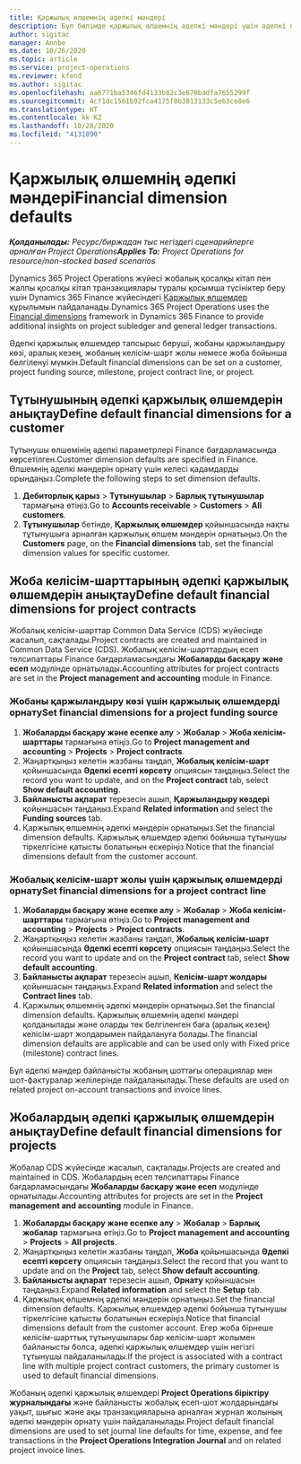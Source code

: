 ```yaml
---
title: Қаржылық өлшемнің әдепкі мәндері
description: Бұл бөлімде қаржылық өлшемнің әдепкі мәндері үшін әдепкі параметрлерді орнату туралы ақпарат берілген.
author: sigitac
manager: Annbe
ms.date: 10/26/2020
ms.topic: article
ms.service: project-operations
ms.reviewer: kfend
ms.author: sigitac
ms.openlocfilehash: aa6771ba5346fd4133b82c3e670badfa7655299f
ms.sourcegitcommit: 4cf1dc1561b92fca4175f0b3813133c5e63ce8e6
ms.translationtype: HT
ms.contentlocale: kk-KZ
ms.lasthandoff: 10/28/2020
ms.locfileid: "4131890"
---
```

# <a name="financial-dimension-defaults"></a><span data-ttu-id="099b1-103">Қаржылық өлшемнің әдепкі мәндері</span><span class="sxs-lookup"><span data-stu-id="099b1-103">Financial dimension defaults</span></span>

<span data-ttu-id="099b1-104">_**Қолданылады:** Ресурс/биржадан тыс негіздегі сценарийлерге арналған Project Operations_</span><span class="sxs-lookup"><span data-stu-id="099b1-104">_**Applies To:** Project Operations for resource/non-stocked based scenarios_</span></span>

<span data-ttu-id="099b1-105">Dynamics 365 Project Operations жүйесі жобалық қосалқы кітап пен жалпы қосалқы кітап транзакциялары туралы қосымша түсініктер беру үшін Dynamics 365 Finance жүйесіндегі [Қаржылық өлшемдер](https://docs.microsoft.com/dynamics365/finance/general-ledger/financial-dimensions) құрылымын пайдаланады.</span><span class="sxs-lookup"><span data-stu-id="099b1-105">Dynamics 365 Project Operations uses the [Financial dimensions](https://docs.microsoft.com/dynamics365/finance/general-ledger/financial-dimensions) framework in Dynamics 365 Finance to provide additional insights on project subledger and general ledger transactions.</span></span>

<span data-ttu-id="099b1-106">Әдепкі қаржылық өлшемдер тапсырыс беруші, жобаны қаржыландыру көзі, аралық кезең, жобаның келісім-шарт жолы немесе жоба бойынша белгіленуі мүмкін.</span><span class="sxs-lookup"><span data-stu-id="099b1-106">Default financial dimensions can be set on a customer, project funding source, milestone, project contract line, or project.</span></span>

## <a name="define-default-financial-dimensions-for-a-customer"></a><span data-ttu-id="099b1-107">Тұтынушының әдепкі қаржылық өлшемдерін анықтау</span><span class="sxs-lookup"><span data-stu-id="099b1-107">Define default financial dimensions for a customer</span></span>

<span data-ttu-id="099b1-108">Тұтынушы өлшемінің әдепкі параметрлері Finance бағдарламасында көрсетілген.</span><span class="sxs-lookup"><span data-stu-id="099b1-108">Customer dimension defaults are specified in Finance.</span></span> <span data-ttu-id="099b1-109">Өлшемнің әдепкі мәндерін орнату үшін келесі қадамдарды орындаңыз.</span><span class="sxs-lookup"><span data-stu-id="099b1-109">Complete the following steps to set dimension defaults.</span></span>

1. <span data-ttu-id="099b1-110">**Дебиторлық қарыз** > **Тұтынушылар** > **Барлық тұтынушылар** тармағына өтіңіз.</span><span class="sxs-lookup"><span data-stu-id="099b1-110">Go to **Accounts receivable** > **Customers** > **All customers**.</span></span>
2. <span data-ttu-id="099b1-111">**Тұтынушылар** бетінде, **Қаржылық өлшемдер** қойыншасында нақты тұтынушыға арналған қаржылық өлшем мәндерін орнатыңыз.</span><span class="sxs-lookup"><span data-stu-id="099b1-111">On the **Customers** page, on the **Financial dimensions** tab, set the financial dimension values for specific customer.</span></span>

## <a name="define-default-financial-dimensions-for-project-contracts"></a><span data-ttu-id="099b1-112">Жоба келісім-шарттарының әдепкі қаржылық өлшемдерін анықтау</span><span class="sxs-lookup"><span data-stu-id="099b1-112">Define default financial dimensions for project contracts</span></span>

<span data-ttu-id="099b1-113">Жобалық келісім-шарттар Common Data Service (CDS) жүйесінде жасалып, сақталады.</span><span class="sxs-lookup"><span data-stu-id="099b1-113">Project contracts are created and maintained in Common Data Service (CDS).</span></span> <span data-ttu-id="099b1-114">Жобалық келісім-шарттардың есеп төлсипаттары Finance бағдарламасындағы **Жобаларды басқару және есеп** модулінде орнатылады.</span><span class="sxs-lookup"><span data-stu-id="099b1-114">Accounting attributes for project contracts are set in the **Project management and accounting** module in Finance.</span></span>

### <a name="set-financial-dimensions-for-a-project-funding-source"></a><span data-ttu-id="099b1-115">Жобаны қаржыландыру көзі үшін қаржылық өлшемдерді орнату</span><span class="sxs-lookup"><span data-stu-id="099b1-115">Set financial dimensions for a project funding source</span></span>

1. <span data-ttu-id="099b1-116">**Жобаларды басқару және есепке алу** > **Жобалар** > **Жоба келісім-шарттары** тармағына өтіңіз.</span><span class="sxs-lookup"><span data-stu-id="099b1-116">Go to **Project management and accounting** > **Projects** > **Project contracts**.</span></span>
2. <span data-ttu-id="099b1-117">Жаңартқыңыз келетін жазбаны таңдап, **Жобалық келісім-шарт** қойыншасында **Әдепкі есепті көрсету** опциясын таңдаңыз.</span><span class="sxs-lookup"><span data-stu-id="099b1-117">Select the record you want to update, and on the **Project contract** tab, select **Show default accounting**.</span></span>
3. <span data-ttu-id="099b1-118">**Байланысты ақпарат** терезесін ашып, **Қаржыландыру көздері** қойыншасын таңдаңыз.</span><span class="sxs-lookup"><span data-stu-id="099b1-118">Expand **Related information** and select the **Funding sources** tab.</span></span>
4. <span data-ttu-id="099b1-119">Қаржылық өлшемнің әдепкі мәндерін орнатыңыз.</span><span class="sxs-lookup"><span data-stu-id="099b1-119">Set the financial dimension defaults.</span></span> <span data-ttu-id="099b1-120">Қаржылық өлшемдер әдепкі бойынша тұтынушы тіркелгісіне қатысты болатынын ескеріңіз.</span><span class="sxs-lookup"><span data-stu-id="099b1-120">Notice that the financial dimensions default from the customer account.</span></span>

### <a name="set-financial-dimensions-for-a-project-contract-line"></a><span data-ttu-id="099b1-121">Жобалық келісім-шарт жолы үшін қаржылық өлшемдерді орнату</span><span class="sxs-lookup"><span data-stu-id="099b1-121">Set financial dimensions for a project contract line</span></span>

1. <span data-ttu-id="099b1-122">**Жобаларды басқару және есепке алу** > **Жобалар** > **Жоба келісім-шарттары** тармағына өтіңіз.</span><span class="sxs-lookup"><span data-stu-id="099b1-122">Go to **Project management and accounting** > **Projects** > **Project contracts**.</span></span>
2. <span data-ttu-id="099b1-123">Жаңартқыңыз келетін жазбаны таңдап, **Жобалық келісім-шарт** қойыншасында **Әдепкі есепті көрсету** опциясын таңдаңыз.</span><span class="sxs-lookup"><span data-stu-id="099b1-123">Select the record you want to update and on the **Project contract** tab, select **Show default accounting**.</span></span>
3. <span data-ttu-id="099b1-124">**Байланысты ақпарат** терезесін ашып, **Келісім-шарт жолдары** қойыншасын таңдаңыз.</span><span class="sxs-lookup"><span data-stu-id="099b1-124">Expand **Related information** and select the **Contract lines** tab.</span></span>
4. <span data-ttu-id="099b1-125">Қаржылық өлшемнің әдепкі мәндерін орнатыңыз.</span><span class="sxs-lookup"><span data-stu-id="099b1-125">Set the financial dimension defaults.</span></span> <span data-ttu-id="099b1-126">Қаржылық өлшемнің әдепкі мәндері қолданылады және оларды тек белгіленген баға (аралық кезең) келісім-шарт жолдарымен пайдалануға болады.</span><span class="sxs-lookup"><span data-stu-id="099b1-126">The financial dimension defaults are applicable and can be used only with Fixed price (milestone) contract lines.</span></span>

<span data-ttu-id="099b1-127">Бұл әдепкі мәндер байланысты жобаның шоттағы операциялар мен шот-фактуралар желілерінде пайдаланылады.</span><span class="sxs-lookup"><span data-stu-id="099b1-127">These defaults are used on related project on-account transactions and invoice lines.</span></span>

## <a name="define-default-financial-dimensions-for-projects"></a><span data-ttu-id="099b1-128">Жобалардың әдепкі қаржылық өлшемдерін анықтау</span><span class="sxs-lookup"><span data-stu-id="099b1-128">Define default financial dimensions for projects</span></span>

<span data-ttu-id="099b1-129">Жобалар CDS жүйесінде жасалып, сақталады.</span><span class="sxs-lookup"><span data-stu-id="099b1-129">Projects are created and maintained in CDS.</span></span> <span data-ttu-id="099b1-130">Жобалардың есеп төлсипаттары Finance бағдарламасындағы **Жобаларды басқару және есеп** модулінде орнатылады.</span><span class="sxs-lookup"><span data-stu-id="099b1-130">Accounting attributes for projects are set in the **Project management and accounting** module in Finance.</span></span>

1. <span data-ttu-id="099b1-131">**Жобаларды басқару және есепке алу** > **Жобалар** > **Барлық жобалар** тармағына өтіңіз.</span><span class="sxs-lookup"><span data-stu-id="099b1-131">Go to **Project management and accounting** > **Projects** > **All projects**.</span></span>
2. <span data-ttu-id="099b1-132">Жаңартқыңыз келетін жазбаны таңдап, **Жоба** қойыншасында **Әдепкі есепті көрсету** опциясын таңдаңыз.</span><span class="sxs-lookup"><span data-stu-id="099b1-132">Select the record that you want to update and on the **Project** tab, select **Show default accounting**.</span></span>
3. <span data-ttu-id="099b1-133">**Байланысты ақпарат** терезесін ашып, **Орнату** қойыншасын таңдаңыз.</span><span class="sxs-lookup"><span data-stu-id="099b1-133">Expand **Related information** and select the **Setup** tab.</span></span>
4. <span data-ttu-id="099b1-134">Қаржылық өлшемнің әдепкі мәндерін орнатыңыз.</span><span class="sxs-lookup"><span data-stu-id="099b1-134">Set the financial dimension defaults.</span></span> <span data-ttu-id="099b1-135">Қаржылық өлшемдер әдепкі бойынша тұтынушы тіркелгісіне қатысты болатынын ескеріңіз.</span><span class="sxs-lookup"><span data-stu-id="099b1-135">Notice that financial dimensions default from the customer account.</span></span> <span data-ttu-id="099b1-136">Егер жоба бірнеше келісім-шарттық тұтынушылары бар келісім-шарт жолымен байланысты болса, әдепкі қаржылық өлшемдер үшін негізгі тұтынушы пайдаланылады.</span><span class="sxs-lookup"><span data-stu-id="099b1-136">If the project is associated with a contract line with multiple project contract customers, the primary customer is used to default financial dimensions.</span></span>

<span data-ttu-id="099b1-137">Жобаның әдепкі қаржылық өлшемдері **Project Operations біріктіру журналындағы** және байланысты жобалық есеп-шот жолдарындағы уақыт, шығыс және ақы транзакцияларына арналған журнал жолының әдепкі мәндерін орнату үшін пайдаланылады.</span><span class="sxs-lookup"><span data-stu-id="099b1-137">Project default financial dimensions are used to set journal line defaults for time, expense, and fee transactions in the **Project Operations Integration Journal** and on related project invoice lines.</span></span>
